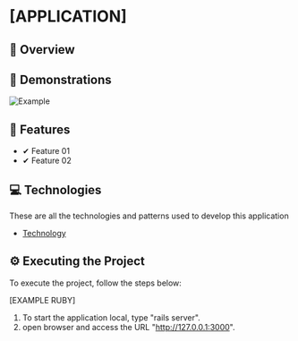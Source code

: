 <h1> 
  [APPLICATION]
</h1>

## 📌 Overview

## 📑 Demonstrations
![Example](./docs/example.png)

## 🧾 Features
<ul>
	<li>✔ Feature 01</li>
	<li>✔ Feature 02</li>
</ul>

## 💻 Technologies
These are all the technologies and patterns used to develop this application
- [Technology](URL)

## ⚙️ Executing the Project
To execute the project, follow the steps below:

[EXAMPLE RUBY]
1. To start the application local, type "rails server".
2. open browser and access the URL "http://127.0.0.1:3000".
